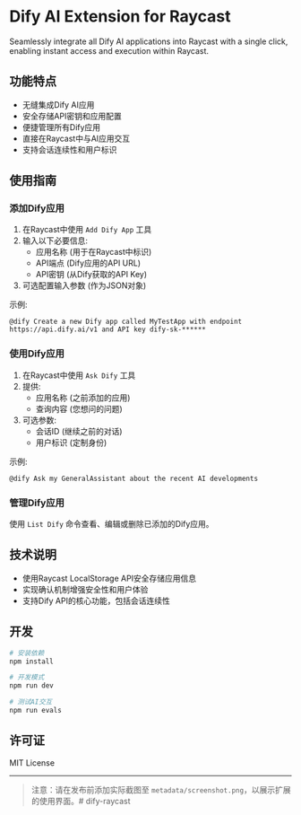 # Dify AI Extension for Raycast

Seamlessly integrate all Dify AI applications into Raycast with a single click, enabling instant access and execution within Raycast.

## 功能特点

- 无缝集成Dify AI应用
- 安全存储API密钥和应用配置
- 便捷管理所有Dify应用
- 直接在Raycast中与AI应用交互
- 支持会话连续性和用户标识

## 使用指南

### 添加Dify应用

1. 在Raycast中使用 `Add Dify App` 工具
2. 输入以下必要信息:
   - 应用名称 (用于在Raycast中标识)
   - API端点 (Dify应用的API URL)
   - API密钥 (从Dify获取的API Key)
3. 可选配置输入参数 (作为JSON对象)

示例:
```
@dify Create a new Dify app called MyTestApp with endpoint https://api.dify.ai/v1 and API key dify-sk-******
```

### 使用Dify应用

1. 在Raycast中使用 `Ask Dify` 工具
2. 提供:
   - 应用名称 (之前添加的应用)
   - 查询内容 (您想问的问题)
3. 可选参数:
   - 会话ID (继续之前的对话)
   - 用户标识 (定制身份)

示例:
```
@dify Ask my GeneralAssistant about the recent AI developments
```

### 管理Dify应用

使用 `List Dify` 命令查看、编辑或删除已添加的Dify应用。

## 技术说明

- 使用Raycast LocalStorage API安全存储应用信息
- 实现确认机制增强安全性和用户体验
- 支持Dify API的核心功能，包括会话连续性

## 开发

```bash
# 安装依赖
npm install

# 开发模式
npm run dev

# 测试AI交互
npm run evals
```

## 许可证

MIT License

---

> 注意：请在发布前添加实际截图至 `metadata/screenshot.png`，以展示扩展的使用界面。# dify-raycast
